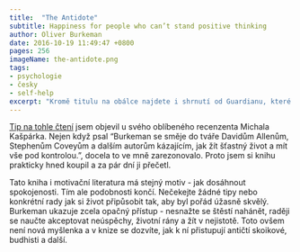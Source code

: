 ```yaml
---
title:  "The Antidote"
subtitle: Happiness for people who can’t stand positive thinking
author: Oliver Burkeman
date: 2016-10-19 11:49:47 +0800
pages: 256
imageName: the-antidote.png
tags:
- psychologie
- česky
- self-help
excerpt: "Kromě titulu na obálce najdete i shrnutí od Guardianu, které zní: <em>A bracing detox for the self-help junkie</em>, čili Osvěžující detox pro feťáky osobního rozvoje. Burkeman v knize tvrdí, že ke štěstí a spokojenosti vede jiná cesta, než v zběsilé honbě za lepší budoucností, neustálé vizualizaci úspěchů nebo dalších postupech, které hlásájí autoři self-help literatury. Pokud se totiž snažíte dosáhnout dokonalého výsledku, nejspíš se vám to nepovede a budete rozladění, přestože samotný výkon může být vynikající. Jako když hokejový tým vyhraje stříbro."
---
```

<a href="source">Tip na tohle čtení</a> jsem objevil u svého oblíbeného recenzenta Michala Kašpárka. Nejen když psal “Burkeman se směje do tváře Davidům Allenům, Stephenům Coveyům a dalším autorům kázajícím, jak žít šťastný život a mít vše pod kontrolou.”, docela to ve mně zarezonovalo. Proto jsem si knihu prakticky hned koupil a za pár dní ji přečetl.

Tato kniha i motivační literatura má stejný motiv - jak dosáhnout spokojenosti. Tím ale podobnosti končí. Nečekejte žádné tipy nebo konkrétní rady jak si život připůsobit tak, aby byl pořád úžasně skvělý. Burkeman ukazuje zcela opačný přístup - nesnažte se štěstí nahánět, raději se naučte akceptovat neúspěchy, životní rány a žít v nejistotě. Toto ovšem není nová myšlenka a v knize se dozvíte, jak k ní přistupují antičtí skoikové, budhisti a další.